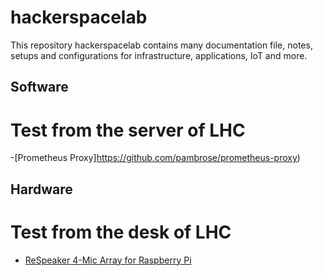 # hackerspacelab
This repository hackerspacelab contains many documentation file, notes, setups and configurations for infrastructure, applications, IoT and more.

## Software
# Test from the server of LHC
-[Prometheus Proxy]https://github.com/pambrose/prometheus-proxy)


## Hardware
# Test from the desk of LHC
- [ReSpeaker 4-Mic Array for Raspberry Pi](https://wiki.seeedstudio.com/ReSpeaker_4_Mic_Array_for_Raspberry_Pi/)
